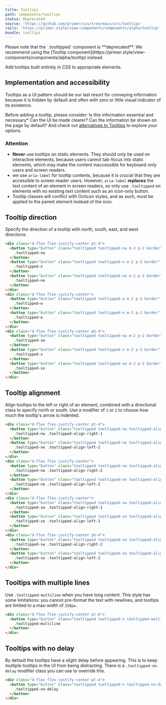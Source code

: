 ```yaml
---
title: Tooltips
path: components/tooltips
status: Deprecated
source: 'https://github.com/primer/css/tree/main/src/tooltips'
rails: 'https://primer.style/view-components/components/alpha/tooltip'
bundle: tooltips
---
```


<Note>
  Please note that the `.tooltipped` component is **deprecated**. We recommend using the [Tooltip component](https://primer.style/view-components/components/alpha/tooltip) instead.
</Note>

Add tooltips built entirely in CSS to appropriate elements.

## Implementation and accessibility

Tooltips as a UI pattern should be our last resort for conveying information because it is hidden by default and often with zero or little visual indicator of its existence.

Before adding a tooltip, please consider: Is this information essential and necessary* Can the UI be made clearer? Can the information be shown on the page by default? And check out [alternatives to Tooltips](https://primer.style/design/accessibility/tooltip-alternatives) to explore your options.

### Attention

- **Never** use tooltips on static elements. They should only be used on interactive elements, because users cannot tab-focus into static elements, which may make the content inaccessible for keyboard-only users and screen readers.
- we use `aria-label` for tooltip contents, because it is crucial that they are accessible to screen reader users. However, `aria-label` **replaces** the text content of an element in screen readers, so only use `.tooltipped` on elements with no existing text content such as an icon-only button.
- Tooltip classes will conflict with Octicon styles, and as such, must be applied to the parent element instead of the icon.

## Tooltip direction
Specify the direction of a tooltip with north, south, east, and west directions:

```html live
<div class="d-flex flex-justify-center pt-4">
  <button type="button" class="tooltipped tooltipped-nw m-2 p-2 border" aria-label="This is the tooltip on the North West side.">
    .tooltipped-nw
  </button>
  <button type="button" class="tooltipped tooltipped-n m-2 p-2 border" aria-label="This is the tooltip on the North side.">
    .tooltipped-n
  </button>
  <button type="button" class="tooltipped tooltipped-ne m-2 p-2 border" aria-label="This is the tooltip on the North East side.">
    .tooltipped-ne
  </button>
</div>
<div class="d-flex flex-justify-center">
  <button type="button" class="tooltipped tooltipped-w m-2 p-2 border" aria-label="This is the tooltip on the West side.">
    .tooltipped-w
  </button>
  <button type="button" class="tooltipped tooltipped-e m-2 p-2 border" aria-label="This is the tooltip on the East side.">
    .tooltipped-e
  </button>
</div>
<div class="d-flex flex-justify-center pb-4">
  <button type="button" class="tooltipped tooltipped-sw m-2 p-2 border" aria-label="This is the tooltip on the South West side.">
    .tooltipped-sw
  </button>
  <button type="button" class="tooltipped tooltipped-s m-2 p-2 border" aria-label="This is the tooltip on the South side.">
    .tooltipped-s
  </button>
  <button type="button" class="tooltipped tooltipped-se m-2 p-2 border" aria-label="This is the tooltip on the South East side.">
    .tooltipped-se
  </button>
</div>
```

## Tooltip alignment
Align tooltips to the left or right of an element, combined with a directional class to specify north or south. Use a modifier of `1` or `2` to choose how much the tooltip's arrow is indented.

```html live
<div class="d-flex flex-justify-center pt-4">
  <button type="button" class="tooltipped tooltipped-nw tooltipped-align-right-1 m-2 p-2 border" aria-label="Tooltipped NW and aligned right.">
    .tooltipped-nw .tooltipped-align-right-1
  </button>
  <button type="button" class="tooltipped tooltipped-ne tooltipped-align-left-1 m-2 p-2 border" aria-label="Tooltipped NE and aligned left.">
    .tooltipped-ne .tooltipped-align-left-1
  </button>
</div>
<div class="d-flex flex-justify-center">
  <button type="button" class="tooltipped tooltipped-nw tooltipped-align-right-2 m-2 p-2 border" aria-label="Tooltipped NW and aligned right.">
    .tooltipped-nw .tooltipped-align-right-2
  </button>
  <button type="button" class="tooltipped tooltipped-ne tooltipped-align-left-2 m-2 p-2 border" aria-label="Tooltipped NE and aligned left.">
    .tooltipped-ne .tooltipped-align-left-2
  </button>
</div>
<div class="d-flex flex-justify-center">
  <button type="button" class="tooltipped tooltipped-sw tooltipped-align-right-1 m-2 p-2 border" aria-label="Tooltipped SE and aligned right.">
    .tooltipped-sw .tooltipped-align-right-1
  </button>
  <button type="button" class="tooltipped tooltipped-se tooltipped-align-left-1 m-2 p-2 border" aria-label="Tooltipped SW and aligned left.">
    .tooltipped-se .tooltipped-align-left-1
  </button>
</div>
<div class="d-flex flex-justify-center pb-4">
  <button type="button" class="tooltipped tooltipped-sw tooltipped-align-right-2 m-2 p-2 border" aria-label="Tooltipped SE and aligned right.">
    .tooltipped-sw .tooltipped-align-right-2
  </button>
  <button type="button" class="tooltipped tooltipped-se tooltipped-align-left-2 m-2 p-2 border" aria-label="Tooltipped SW and aligned left.">
    .tooltipped-se .tooltipped-align-left-2
  </button>
</div>
```

## Tooltips with multiple lines
Use `.tooltipped-multiline` when you have long content. This style has some limitations: you cannot pre-format the text with newlines, and tooltips are limited to a max-width of `250px`.


```html live
<div class="d-flex flex-justify-center pt-6">
  <button type="button" class="tooltipped tooltipped-n tooltipped-multiline m-2 p-2 border" aria-label="This is the tooltip with multiple lines. This is the tooltip with multiple lines.">
    .tooltipped-multiline
  </button>
</div>
```

## Tooltips with no delay

By default the tooltips have a slight delay before appearing. This is to keep multiple tooltips in the UI from being distracting. There is a `.tooltipped-no-delay` modifier class you can use to override this.

```html live
<div class="d-flex flex-justify-center pt-4">
  <button type="button" class="tooltipped tooltipped-n tooltipped-no-delay m-2 p-2 border" aria-label="This is the tooltip on the no delay side.">
    .tooltipped-no-delay
  </button>
</div>
```
